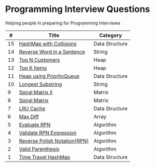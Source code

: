 Programming Interview Questions
===============================
Helping people in preparing for Programming Interviews

|#|Title|Category|
|---|-----|---------|
|15|[HashMap with Collisions](./src/datastructures/mapWithCollision)|Data Structure|
|14|[Reverse Word in a Sentence](./src/algorithms/reverseEachWord)|String|
|13|[Top N Customers](./src/algorithms/topNcustomers)|Heap|
|12|[Top K Items](./src/algorithms/topk)|Heap|
|11|[Heap using PriorityQueue](./src/datastructures/heapusingqueue)|Data Structure|
|10|[Longest Substring](./src/algorithms/longestsubstr)|String|
|9|[Spiral Matrix II](./src/algorithms/spiralMatrixII)|Matrix|
|8|[Spiral Matrix](./src/algorithms/spiralMatrix)|Matrix|
|7|[LRU Cache](./src/datastructures/lrucache)|Data Structure|
|6|[Max Diff](./src/array/maxdiff)|Array|
|5|[Evaluate RPN](./src/algorithms/evaluateRPN)|Algorithm|
|4|[Validate RPN Expression](./src/algorithms/validateRPN)|Algorithm|
|3|[Reverse Polish Notation(RPN)](./src/algorithms/rpn)|Algorithm|
|2|[Valid Parenthesis](./src/algorithms/validparenthesis)|Algorithm|
|1|[Time Travel HashMap](./src/datastructures/timetravelmap)|Data Structure|
